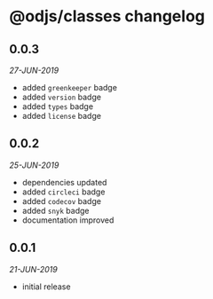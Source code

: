 # @odjs/classes changelog

## 0.0.3
*27-JUN-2019*

* added `greenkeeper` badge
* added `version` badge
* added `types` badge
* added `license` badge

## 0.0.2
*25-JUN-2019*

* dependencies updated
* added `circleci` badge
* added `codecov` badge
* added `snyk` badge
* documentation improved

## 0.0.1
*21-JUN-2019*

* initial release
